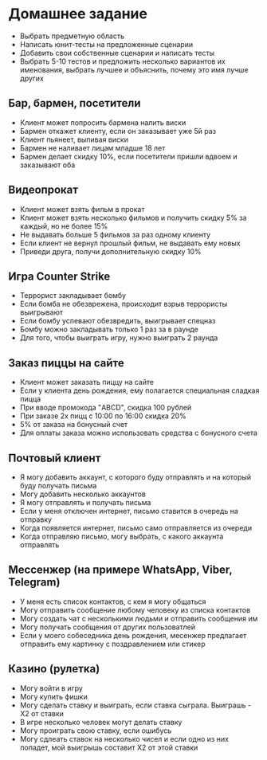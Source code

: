 # Домашнее задание
* Выбрать предметную область
* Написать юнит-тесты на предложенные сценарии
* Добавить свои собственные сценарии и написать тесты
* Выбрать 5-10 тестов и предложить несколько вариантов их именования, выбрать лучшее и объяснить, почему это имя лучше других


## Бар, бармен, посетители
* Клиент может попросить бармена налить виски
* Бармен откажет клиенту, если он заказывает уже 5й раз
* Клиент пьянеет, выпивая виски
* Бармен не наливает лицам младше 18 лет
* Бармен делает скидку 10%, если посетители пришли вдвоем и заказывают оба

## Видеопрокат
* Клиент может взять фильм в прокат
* Клиент может взять несколько фильмов и получить скидку 5% за каждый, но не более 15%
* Не выдавать больше 5 фильмов за раз одному клиенту
* Если клиент не вернул прошлый фильм, не выдавать ему новых
* Приведи друга, получи дополнительную скидку 10%

## Игра Counter Strike
* Террорист закладывает бомбу
* Если бомба не обезврежена, происходит взрыв террористы выигрывают
* Если бомбу успевают обезвредить, выигрывает спецназ
* Бомбу можно закладывать только 1 раз за в раунде
* Для того, чтобы выиграть игру, нужно выиграть 2 раунда

## Заказ пиццы на сайте
* Клиент может заказать пиццу на сайте
* Если у клиента день рождения, ему полагается специальная сладкая пицца
* При вводе промокода "ABCD", скидка 100 рублей
* При заказе 2х пицц с 10:00 по 16:00 скидка 20%
* 5% от заказа на бонусный счет
* Для оплаты заказа можно использовать средства с бонусного счета

## Почтовый клиент
* Я могу добавить аккаунт, с которого буду отправлять и на который буду получать письма
* Могу добавить несколько аккаунтов
* Я могу отправлять и получать письма
* Если у меня отключен интернет, письмо ставится в очередь на отправку
* Когда появляется интернет, письмо само отправляется из очереди
* Когда отправляю письмо, могу выбрать, с какого аккаунта отправлять

## Мессенжер (на примере WhatsApp, Viber, Telegram)
* У меня есть список контактов, с кем я могу общаться
* Могу отправить сообщение любому человеку из списка контактов
* Могу создать чат с несколькими людьми и отправить сообщения им
* Могу получать сообщения от других пользоватлей
* Если у моего собеседника день рождения, месенжер предлагает отправить ему картинку с поздравлением или стикер

## Казино (рулетка)
* Могу войти в игру
* Могу купить фишки
* Могу сделать ставку и выиграть, если ставка сыграла. Выиграшь - X2 от ставки
* В игре несколько человек могут делать ставку
* Могу проиграть свою ставку, если ошибусь
* Могу сдлеать ставок на несколько чисел и если одно из них попадет, мой выигрышь составит X2 от этой ставки

